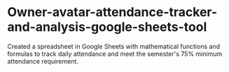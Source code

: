 # Owner-avatar-attendance-tracker-and-analysis-google-sheets-tool
Created a spreadsheet in Google Sheets with mathematical functions and formulas to track daily attendance and meet the semester's 75% minimum attendance requirement.
